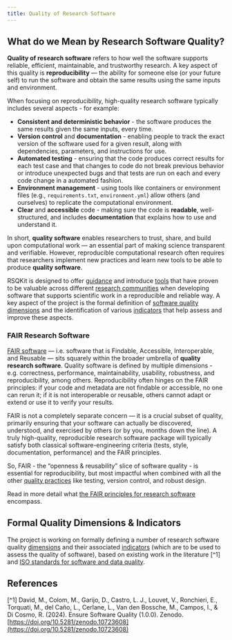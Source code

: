 ```yaml
---
title: Quality of Research Software
---
```


## What do we Mean by Research Software Quality?

**Quality of research software** refers to how well the software supports reliable, efficient, maintainable, and trustworthy research. 
A key aspect of this quality is **reproducibility** — the ability for someone else (or your future self) to run the 
software and obtain the same results using the same inputs and environment.

When focusing on reproducibility, high-quality research software typically includes several aspects - for example:

- **Consistent and deterministic behavior** - the software produces the same results given the same inputs, every time.
- **Version control** and **documentation** - enabling people to track the exact version of the software used for a given result, along with dependencies, parameters, and instructions for use.
- **Automated testing** - ensuring that the code produces correct results for each test case and that changes to code 
do not break previous behavior or introduce unexpected bugs and that tests are run on each and every code change in a automated fashion.
- **Environment management** - using tools like containers or environment files (e.g., `requirements.txt`, `environment.yml`) allow others (and ourselves) to replicate the computational environment.
- **Clear** and **accessible** code - making sure the code is **readable**, well-structured, and includes **documentation** that explains how to use and understand it.

In short, **quality software** enables researchers to trust, share, and build upon computational work — an essential part of making science transparent and verifiable.
However, reproducible computational research often requires that researchers implement new practices and learn new tools to be able to produce **quality software**. 

RSQKit is designed to offer [guidance](your_tasks) and introduce [tools](all_tools_and_resources) that have proven to be 
valuable across different [research communities](research_clusters_and_infrastructures) when developing software that supports scientific work in a reproducible 
and reliable way. A key aspect of the project is the formal definition of [software quality dimensions](rs_quality) and the 
identification of various [indicators](rs_quality) that help assess and improve these aspects.

### FAIR Research Software

[FAIR software][fair-rs] — i.e. software that is Findable, Accessible, Interoperable, and Reusable — sits squarely within the broader umbrella of **quality research software**. 
Quality software is defined by multiple dimensions - e.g. correctness, performance, maintainability, usability, robustness, and reproducibility, among others.
Reproducibility often hinges on the FAIR principles: if your code and metadata are not findable or accessible, no one can rerun it; 
if it is not interoperable or reusable, others cannot adapt or extend or use it to verify your results.

FAIR is not a completely separate concern — it is a crucial subset of quality, primarily ensuring that your software 
can actually be discovered, understood, and exercised by others (or by you, months down the line). 
A truly high-quality, reproducible research software package will typically satisfy both classical software-engineering criteria 
(tests, style, documentation, performance) and the FAIR principles.

So, FAIR - the “openness & reusability” slice of software quality - is essential for reproducibility, but most impactful 
when combined with all the other [quality practices](rs_quality) like testing, version control, and robust design. 


Read in more detail what [the FAIR principles for research software](/fair_rs) encompass.

## Formal Quality Dimensions & Indicators

The project is working on formally defining a number of research software quality [dimensions](https://w3id.org/everse/i/dimensions/)
and their associated [indicators](https://w3id.org/everse/i/indicators) (which are to be used to assess the quality of software), based on existing work in the literature [^1] and [ISO standards for software and data quality](https://iso25000.com/index.php/en/).

## References

[^1] David, M., Colom, M., Garijo, D., Castro, L. J., Louvet, V., Ronchieri, E., Torquati, M., del Caño, L., Cerlane, L., Van den Bossche, M., Campos, I., & Di Cosmo, R. (2024). Ensure Software Quality (1.0.0). Zenodo. [https://doi.org/10.5281/zenodo.10723608](https://doi.org/10.5281/zenodo.10723608)

[fair-rs]: https://www.nature.com/articles/s41597-022-01710-x

